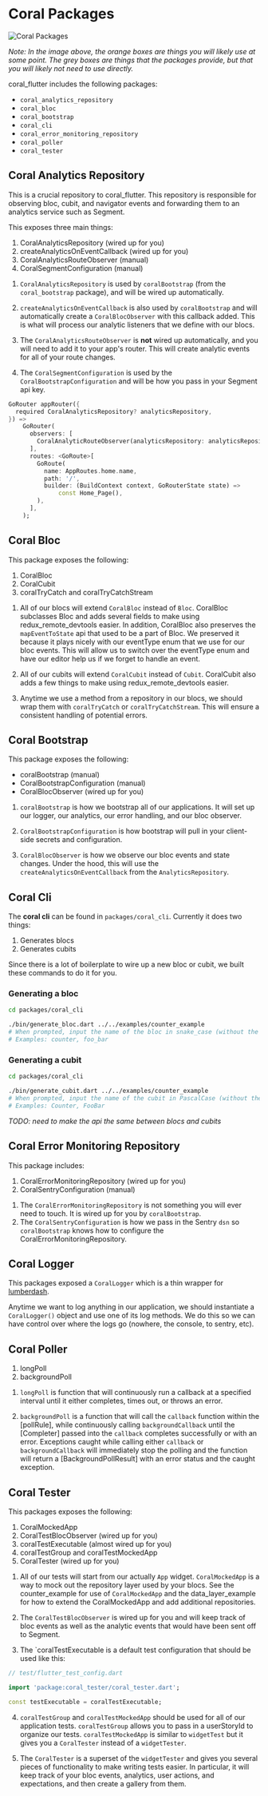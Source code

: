 # Coral Packages

![Coral Packages](images/coral_packages.png)

_Note: In the image above, the orange boxes are things you will likely use at some point. The grey boxes are things that the packages provide, but that you will likely not need to use directly._

coral_flutter includes the following packages:

- `coral_analytics_repository`
- `coral_bloc`
- `coral_bootstrap`
- `coral_cli`
- `coral_error_monitoring_repository`
- `coral_poller`
- `coral_tester`

## Coral Analytics Repository

This is a crucial repository to coral_flutter. This repository is responsible for observing bloc, cubit, and navigator events and forwarding them to an analytics service such as Segment.

This exposes three main things:

1. CoralAnalyticsRepository (wired up for you)
2. createAnalyticsOnEventCallback (wired up for you)
3. CoralAnalyticsRouteObserver (manual)
4. CoralSegmentConfiguration (manual)

1) `CoralAnalyticsRepository` is used by `coralBootstrap` (from the `coral_bootstrap` package), and will be wired up automatically.

2) `createAnalyticsOnEventCallback` is also used by `coralBootstrap` and will automatically create a `CoralBlocObserver` with this callback added. This is what will process our analytic listeners that we define with our blocs.

3) The `CoralAnalyticsRouteObserver` is **not** wired up automatically, and you will need to add it to your app's router. This will create analytic events for all of your route changes.

4) The `CoralSegmentConfiguration` is used by the `CoralBootstrapConfiguration` and will be how you pass in your Segment api key.

```dart
GoRouter appRouter({
  required CoralAnalyticsRepository? analyticsRepository,
}) =>
    GoRouter(
      observers: [
        CoralAnalyticRouteObserver(analyticsRepository: analyticsRepository),
      ],
      routes: <GoRoute>[
        GoRoute(
          name: AppRoutes.home.name,
          path: '/',
          builder: (BuildContext context, GoRouterState state) =>
              const Home_Page(),
        ),
      ],
    );
```

## Coral Bloc

This package exposes the following:

1. CoralBloc
2. CoralCubit
3. coralTryCatch and coralTryCatchStream

1) All of our blocs will extend `CoralBloc` instead of `Bloc`. CoralBloc subclasses Bloc and adds several fields to make using redux_remote_devtools easier. In addition, CoralBloc also preserves the `mapEventToState` api that used to be a part of Bloc. We preserved it because it plays nicely with our eventType enum that we use for our bloc events. This will allow us to switch over the eventType enum and have our editor help us if we forget to handle an event.

2) All of our cubits will extend `CoralCubit` instead of `Cubit`. CoralCubit also adds a few things to make using redux_remote_devtools easier.

3) Anytime we use a method from a repository in our blocs, we should wrap them with `coralTryCatch` or `coralTryCatchStream`. This will ensure a consistent handling of potential errors.

## Coral Bootstrap

This package exposes the following:

- coralBootstrap (manual)
- CoralBootstrapConfiguration (manual)
- CoralBlocObserver (wired up for you)

1) `coralBootstrap` is how we bootstrap all of our applications. It will set up our logger, our analytics, our error handling, and our bloc observer.

2) `CoralBootstrapConfiguration` is how bootstrap will pull in your client-side secrets and configuration.

3) `CoralBlocObserver` is how we observe our bloc events and state changes. Under the hood, this will use the `createAnalyticsOnEventCallback` from the `AnalyticsRepository`.

## Coral Cli

The **coral cli** can be found in `packages/coral_cli`. Currently it does two things:

1. Generates blocs
2. Generates cubits

Since there is a lot of boilerplate to wire up a new bloc or cubit, we built these commands to do it for you.

### Generating a bloc

```sh
cd packages/coral_cli

./bin/generate_bloc.dart ../../examples/counter_example
# When prompted, input the name of the bloc in snake_case (without the Bloc suffix)
# Examples: counter, foo_bar 
```

### Generating a cubit

```sh
cd packages/coral_cli

./bin/generate_cubit.dart ../../examples/counter_example
# When prompted, input the name of the cubit in PascalCase (without the suffics Cubit)
# Examples: Counter, FooBar
```

_TODO: need to make the api the same between blocs and cubits_

## Coral Error Monitoring Repository

This package includes:

1. CoralErrorMonitoringRepository (wired up for you)
2. CoralSentryConfiguration (manual)

1) The `CoralErrorMonitoringRepository` is not something you will ever need to touch. It is wired up for you by `coralBootstrap`.
2) The `CoralSentryConfiguration` is how we pass in the Sentry `dsn` so `coralBootstrap` knows how to configure the CoralErrorMonitoringRepository.

## Coral Logger

This packages exposed a `CoralLogger` which is a thin wrapper for [lumberdash](https://pub.dev/packages/lumberdash).

Anytime we want to log anything in our application, we should instantiate a `CoralLogger()` object and use one of its log methods. We do this so we can have control over where the logs go (nowhere, the console, to sentry, etc).

## Coral Poller

1. longPoll
2. backgroundPoll

1) `longPoll` is function that will continuously run a callback at a specified interval until it either completes, times out, or throws an error.

2) `backgroundPoll` is a function that will call the `callback` function within the [pollRule], while continuously calling `backgroundCallback` until the [Completer] passed into the `callback` completes successfully or with an error. Exceptions caught while calling either `callback` or `backgroundCallback` will immediately stop the polling and the function will return a [BackgroundPollResult] with an error status and the caught exception.

## Coral Tester

This packages exposes the following:

1. CoralMockedApp
2. CoralTestBlocObserver (wired up for you)
3. coralTestExecutable (almost wired up for you)
4. coralTestGroup and coralTestMockedApp
5. CoralTester (wired up for you)

1) All of our tests will start from our actually `App` widget. `CoralMockedApp` is a way to mock out the repository layer used by your blocs. See the counter_example for use of `CoralMockedApp` and the data_layer_example for how to extend the CoralMockedApp and add additional repositories.

2. The `CoralTestBlocObserver` is wired up for you and will keep track of bloc events as well as the analytic events that would have been sent off to Segment.

3. The `coralTestExecutable is a default test configuration that should be used like this:

```dart
// test/flutter_test_config.dart

import 'package:coral_tester/coral_tester.dart';

const testExecutable = coralTestExecutable;
```

4. `coralTestGroup` and `coralTestMockedApp` should be used for all of our application tests. `coralTestGroup` allows you to pass in a userStoryId to organize our tests. `coralTestMockedApp` is similar to `widgetTest` but it gives you a `CoralTester` instead of a `widgetTester`.

5. The `CoralTester` is a superset of the `widgetTester` and gives you several pieces of functionality to make writing tests easier. In particular, it will keep track of your bloc events, analytics, user actions, and expectations, and then create a gallery from them.
